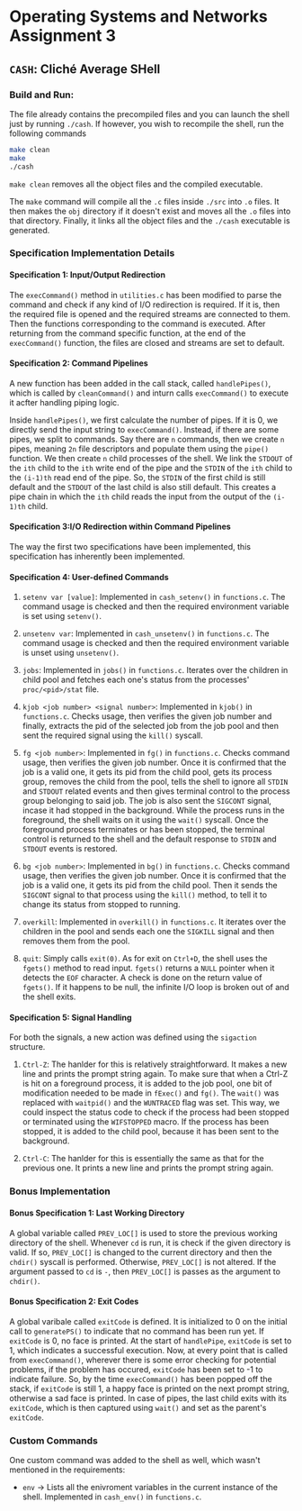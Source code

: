 # Operating Systems and Networks Assignment 3
## `CASH`: Cliché Average SHell

### Build and Run:
The file already contains the precompiled files and you can launch the shell just by running `./cash`.
If however, you wish to recompile the shell, run the following commands
```bash
make clean
make
./cash
```
`make clean` removes all the object files and the compiled executable.

The `make` command will compile all the `.c` files inside `./src` into `.o` files. It then makes the `obj` directory if it doesn't exist and moves all the `.o` files into that directory. Finally, it links all the object files and the `./cash` executable is generated.

### Specification Implementation Details

#### Specification 1: Input/Output Redirection

The `execCommand()` method in `utilities.c` has been modified to parse the command and check if any kind of I/O redirection is required. If it is, then the required file is opened and the required streams are connected to them. Then the functions corresponding to the command is executed. After returning from the command specific function, at the end of the `execCommand()` function, the files are closed and streams are set to default.

#### Specification 2: Command Pipelines

A new function has been added in the call stack, called `handlePipes()`, which is called by `cleanCommand()` and inturn calls `execCommand()` to execute it acfter handling piping logic.

Inside `handlePipes()`, we first calculate the number of pipes. If it is 0, we directly send the input string to `execCommand()`. Instead, if there are some pipes, we split to commands. Say there are `n` commands, then we create `n` pipes, meaning `2n` file descriptors and populate them using the `pipe()` function. We then create `n` child processes of the shell. We link the `STDOUT` of the `ith` child to the `ith` write end of the pipe and the `STDIN` of the `ith` child to the `(i-1)th` read end of the pipe. So, the `STDIN` of the first child is still default and the `STDOUT` of the last child is also still default. This creates a pipe chain in which the `ith` child reads the input from the output of the `(i-1)th` child.

#### Specification 3:I/O Redirection within Command Pipelines

The way the first two specifications have been implemented, this specification has inherently been implemented.

#### Specification 4: User-defined Commands

1. `setenv var [value]`: Implemented in `cash_setenv()` in `functions.c`. The command usage is checked and then the required environment variable is set using `setenv()`.

2. `unsetenv var`: Implemented in `cash_unsetenv()` in `functions.c`. The command usage is checked and then the required environment variable is unset using `unsetenv()`.

3. `jobs`: Implemented in `jobs()` in `functions.c`. Iterates over the children in child pool and fetches each one's status from the processes' `proc/<pid>/stat` file.

4. `kjob <job number> <signal number>`: Implemented in `kjob()` in `functions.c`. Checks usage, then verifies the given job number and finally, extracts the pid of the selected job from the job pool and then sent the required signal using the `kill()` syscall.

5. `fg <job number>`: Implemented in `fg()` in `functions.c`. Checks command usage, then verifies the given job number. Once it is confirmed that the job is a valid one, it gets its pid from the child pool, gets its process group, removes the child from the pool, tells the shell to ignore all `STDIN` and `STDOUT` related events and then gives terminal control to the process group belonging to said job. The job is also sent the `SIGCONT` signal, incase it had stopped in the background. While the process runs in the foreground, the shell waits on it using the `wait()` syscall. Once the foreground process terminates or has been stopped, the terminal control is returned to the shell and the default response to `STDIN` and `STDOUT` events is restored.

6. `bg <job number>`: Implemented in `bg()` in `functions.c`. Checks command usage, then verifies the given job number. Once it is confirmed that the job is a valid one, it gets its pid from the child pool. Then it sends the `SIGCONT` signal to that process using the `kill()` method, to tell it to change its status from stopped to running.

7. `overkill`: Implemented in `overkill()` in `functions.c`. It iterates over the children in the pool and sends each one the `SIGKILL` signal and then removes them from the pool.

8. `quit`: Simply calls `exit(0)`. As for exit on `Ctrl+D`, the shell uses the `fgets()` method to read input. `fgets()` returns a `NULL` pointer when it detects the `EOF` character. A check is done on the return value of `fgets()`. If it happens to be null, the infinite I/O loop is broken out of and the shell exits.

#### Specification 5: Signal Handling

For both the signals, a new action was defined using the `sigaction` structure.

1. `Ctrl-Z`: The hanlder for this is relatively straightforward. It makes a new line and prints the prompt string again. To make sure that when a Ctrl-Z is hit on a foreground process, it is added to the job pool, one bit of modification needed to be made in `fExec()` and `fg()`. The `wait()` was replaced with `waitpid()` and the `WUNTRACED` flag was set. This way, we could inspect the status code to check if the process had been stopped or terminated using the `WIFSTOPPED` macro. If the process has been stopped, it is added to the child pool, because it has been sent to the background.

2. `Ctrl-C`: The hanlder for this is essentially the same as that for the previous one. It prints a new line and prints the prompt string again.

### Bonus Implementation

#### Bonus Specification 1: Last Working Directory

A global variable called `PREV_LOC[]` is used to store the previous working directory of the shell. Whenever `cd` is run, it is check if the given directory is valid. If so, `PREV_LOC[]` is changed to the current directory and then the `chdir()` syscall is performed. Otherwise, `PREV_LOC[]` is not altered. If the argument passed to `cd` is `-`, then `PREV_LOC[]` is passes as the argument to `chdir()`.

#### Bonus Specification 2: Exit Codes

A global varibale called `exitCode` is defined. It is initialized to 0 on the initial call to `generatePS()` to indicate that no command has been run yet. If `exitCode` is 0, no face is printed. At the start of `handlePipe`, `exitCode` is set to 1, which indicates a successful execution. Now, at every point that is called from `execCommand()`, wherever there is some error checking for potential problems, if the problem has occured, `exitCode` has been set to -1 to indicate failure. So, by the time `execCommand()` has been popped off the stack, if `exitCode` is still 1, a happy face is printed on the next prompt string, otherwise a sad face is printed. In case of pipes, the last child exits with its `exitCode`, which is then captured using `wait()` and set as the parent's `exitCode`.

### Custom Commands

One custom command was added to the shell as well, which wasn't mentioned in the requirements:

* `env` → Lists all the enivroment variables in the current instance of the shell. Implemented in `cash_env()` in `functions.c`.